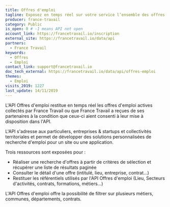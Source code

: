 ```yaml
---
title: Offres d'emploi
tagline: Exposez en temps réel sur votre service l’ensemble des offres d’emploi disponibles sur le site de France Travail.
producer: france-travail
category: Public
is_open: 0 # -1 means API not open
account_link: https://francetravail.io/inscription
external_site: https://francetravail.io/data/api
partners:
  - France Travail
keywords:
  - Offres
  - Emploi
contact_link: support@francetravail.io
doc_tech_external: https://francetravail.io/data/api/offres-emploi
themes:
  - Emploi
visits_2019: 1227
last_update: 14/11/2019
---
```


L'API Offres d'emploi restitue en temps réel les offres d'emploi actives collectés par France Travail ou que France Travail a reçues de ses partenaires à la condition que ceux-ci aient consenti à leur mise à disposition dans l'API.

L'API s'adresse aux particuliers, entreprises & startups et collectivités territoriales et permet de développer des solutions personnalisées de recherche d'emploi pour un site ou une application.

Trois ressources sont exposées pour :

- Réaliser une recherche d'offres à partir de critères de sélection et récupérer une liste de résultats paginée
- Consulter le détail d'une offre (intitulé, lieu, entreprise, contrat...)
- Restituer les référentiels utilisés par l'API Offres d'emploi (Lieu, Secteurs d'activités, contrats, formations, métiers...)

L'API Offres d'emploi offre la possibilité de filtrer sur plusieurs métiers, communes, départements, contrats.
